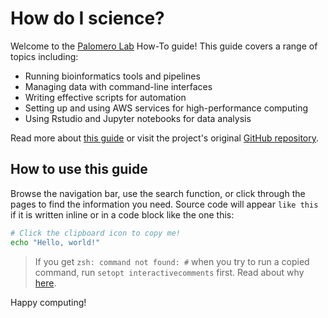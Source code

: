 # How do I science?

Welcome to the [Palomero Lab](https://www.palomerolab.org/) How-To guide!
This guide covers a range of topics including:

- Running bioinformatics tools and pipelines
- Managing data with command-line interfaces
- Writing effective scripts for automation
- Setting up and using AWS services for high-performance computing
- Using Rstudio and Jupyter notebooks for data analysis

Read more about [this guide](about.md) or visit the project's original [GitHub
repository](https://github.com/rdnajac/cbmf).

## How to use this guide

Browse the navigation bar, use the search function,
or click through the pages to find the information you need.
Source code will appear `like this` if it is written inline
or in a code block like the one this:

```sh
# Click the clipboard icon to copy me!
echo "Hello, world!"
```

> If you get `zsh: command not found: #` when you try to run a copied command,
> run `setopt interactivecomments` first. Read about why
> [here](https://stackoverflow.com/a/11873793/26469286).

Happy computing!
